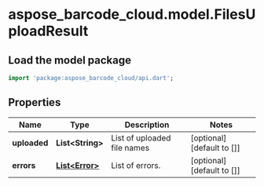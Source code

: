# aspose_barcode_cloud.model.FilesUploadResult

## Load the model package
```dart
import 'package:aspose_barcode_cloud/api.dart';
```

## Properties
Name | Type | Description | Notes
------------ | ------------- | ------------- | -------------
**uploaded** | **List&lt;String&gt;** | List of uploaded file names | [optional] [default to []]
**errors** | [**List&lt;Error&gt;**](Error.md) | List of errors. | [optional] [default to []]


